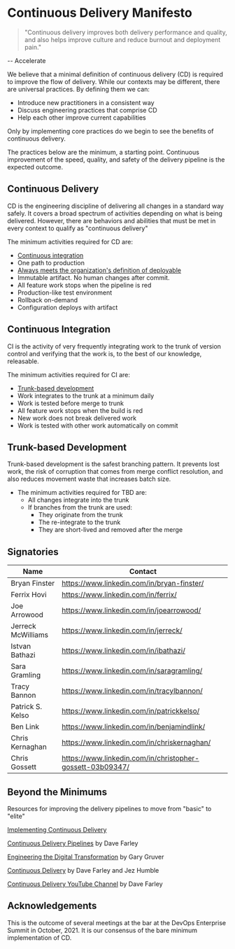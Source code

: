 # Continuous Delivery Manifesto

> "Continuous delivery improves both delivery performance and quality, and also helps improve culture and reduce burnout and deployment pain."
     	
-- Accelerate

We believe that a minimal definition of continuous delivery (CD)  is required to improve the flow of delivery. While our
contexts may be different, there are universal practices. By defining them we can:

- Introduce new practitioners in a consistent way
- Discuss engineering practices that comprise CD
- Help each other improve current capabilities 

Only by implementing core practices do we begin to see the benefits of continuous delivery.

The practices below are the minimum, a starting point. Continuous improvement of the speed, quality, and safety of the delivery pipeline is the expected outcome.

## Continuous Delivery

CD is the engineering discipline of delivering all changes in a standard way safely. It covers a broad spectrum of activities depending on what is being delivered. However, there are behaviors and abilities that must be met in every context to qualify as "continuous delivery"

The minimum activities required for CD are:

- [Continuous integration](#continuous-integration)
- One path to production
- [Always meets the organization's definition of deployable](https://www.youtube.com/watch?v=bHKHdp4H-8w) 
- Immutable artifact. No human changes after commit.
- All feature work stops when the pipeline is red 
- Production-like test environment
- Rollback on-demand
- Configuration deploys with artifact

## Continuous Integration

CI is the activity of very frequently integrating work to the trunk of version control and verifying that the work is, to the best of our knowledge, releasable.

The minimum activities required for CI are:

- [Trunk-based development](#trunk-based-development)
- Work integrates to the trunk at a minimum daily
- Work is tested before merge to trunk
- All feature work stops when the build is red 
- New work does not break delivered work
- Work is tested with other work automatically on commit

## Trunk-based Development

Trunk-based development is the safest branching pattern. It prevents lost work, the risk of corruption that comes from merge conflict resolution, and also reduces movement waste that increases batch size.

- The minimum activities required for TBD are:
  - All changes integrate into the trunk
  - If branches from the trunk are used:
    - They originate from the trunk
    - The re-integrate to the trunk
    - They are short-lived and removed after the merge

## Signatories

| Name          | Contact                                    |
|---------------|--------------------------------------------|
| Bryan Finster | https://www.linkedin.com/in/bryan-finster/ |
| Ferrix Hovi | https://www.linkedin.com/in/ferrix/ |
| Joe Arrowood  | https://www.linkedin.com/in/joearrowood/   |
| Jerreck McWilliams | https://www.linkedin.com/in/jerreck/ |
| Istvan Bathazi| https://www.linkedin.com/in/ibathazi/      |
| Sara Gramling | https://www.linkedin.com/in/saragramling/ |
| Tracy Bannon| https://www.linkedin.com/in/tracylbannon/     |
| Patrick S. Kelso | https://www.linkedin.com/in/patrickkelso/ |
| Ben Link | https://www.linkedin.com/in/benjamindlink/ |
| Chris Kernaghan | https://www.linkedin.com/in/chriskernaghan/ |
| Chris Gossett | https://www.linkedin.com/in/christopher-gossett-03b09347/ |

## Beyond the Minimums

Resources for improving the delivery pipelines to move from "basic" to "elite"

[Implementing Continuous Delivery](https://cloud.google.com/architecture/devops/devops-tech-continuous-delivery#implementing_continuous_delivery)

[Continuous Delivery Pipelines](https://leanpub.com/cd-pipelines) by Dave Farley

[Engineering the Digital Transformation](https://garygruver.com/engineering-digital-transformation.php) by Gary Gruver

[Continuous Delivery](https://continuousdelivery.com/) by Dave Farley and Jez Humble

[Continuous Delivery YouTube Channel](https://www.youtube.com/c/ContinuousDelivery) by Dave Farley

## Acknowledgements

This is the outcome of several meetings at the bar at the DevOps Enterprise Summit in October, 2021. It is our consensus
of the bare minimum implementation of CD.
